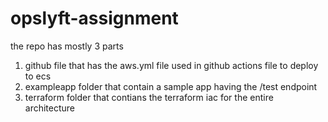 # opslyft-assignment

the repo has mostly 3 parts 

1. github file that has the aws.yml file used in github actions file to deploy to ecs
2. exampleapp folder that contain a sample app having the /test endpoint 
3. terraform folder that contians the terraform iac for the entire architecture
